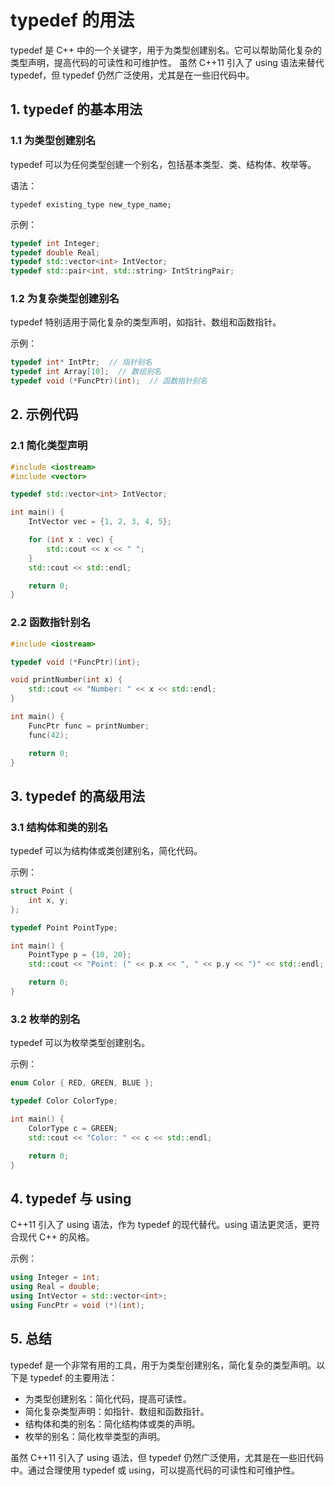 # typedef 的用法

typedef 是 C++ 中的一个关键字，用于为类型创建别名。它可以帮助简化复杂的类型声明，提高代码的可读性和可维护性。
虽然 C++11 引入了 using 语法来替代 typedef，但 typedef 仍然广泛使用，尤其是在一些旧代码中。

## 1. typedef 的基本用法

### 1.1 为类型创建别名

typedef 可以为任何类型创建一个别名，包括基本类型、类、结构体、枚举等。

语法：

`typedef existing_type new_type_name;`

示例：

```cpp
typedef int Integer;
typedef double Real;
typedef std::vector<int> IntVector;
typedef std::pair<int, std::string> IntStringPair;
```

### 1.2 为复杂类型创建别名

typedef 特别适用于简化复杂的类型声明，如指针、数组和函数指针。

示例：

```cpp
typedef int* IntPtr;  // 指针别名
typedef int Array[10];  // 数组别名
typedef void (*FuncPtr)(int);  // 函数指针别名
```

## 2. 示例代码

### 2.1 简化类型声明

```cpp
#include <iostream>
#include <vector>

typedef std::vector<int> IntVector;

int main() {
    IntVector vec = {1, 2, 3, 4, 5};

    for (int x : vec) {
        std::cout << x << " ";
    }
    std::cout << std::endl;

    return 0;
}
```

### 2.2 函数指针别名

```cpp
#include <iostream>

typedef void (*FuncPtr)(int);

void printNumber(int x) {
    std::cout << "Number: " << x << std::endl;
}

int main() {
    FuncPtr func = printNumber;
    func(42);

    return 0;
}
```

## 3. typedef 的高级用法

### 3.1 结构体和类的别名

typedef 可以为结构体或类创建别名，简化代码。

示例：

```cpp
struct Point {
    int x, y;
};

typedef Point PointType;

int main() {
    PointType p = {10, 20};
    std::cout << "Point: (" << p.x << ", " << p.y << ")" << std::endl;

    return 0;
}
```

### 3.2 枚举的别名

typedef 可以为枚举类型创建别名。

示例：

```cpp
enum Color { RED, GREEN, BLUE };

typedef Color ColorType;

int main() {
    ColorType c = GREEN;
    std::cout << "Color: " << c << std::endl;

    return 0;
}
```

## 4. typedef 与 using

C++11 引入了 using 语法，作为 typedef 的现代替代。using 语法更灵活，更符合现代 C++ 的风格。

示例：

```cpp
using Integer = int;
using Real = double;
using IntVector = std::vector<int>;
using FuncPtr = void (*)(int);
```

## 5. 总结

typedef 是一个非常有用的工具，用于为类型创建别名，简化复杂的类型声明。以下是 typedef 的主要用法：

+ 为类型创建别名：简化代码，提高可读性。
+ 简化复杂类型声明：如指针、数组和函数指针。
+ 结构体和类的别名：简化结构体或类的声明。
+ 枚举的别名：简化枚举类型的声明。

虽然 C++11 引入了 using 语法，但 typedef 仍然广泛使用，尤其是在一些旧代码中。通过合理使用 typedef 或 using，可以提高代码的可读性和可维护性。
